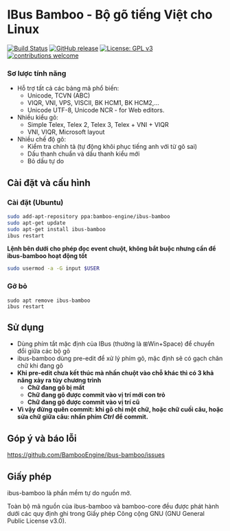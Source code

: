 IBus Bamboo - Bộ gõ tiếng Việt cho Linux
===================================
[![Build Status](https://travis-ci.com/BambooEngine/ibus-bamboo.svg?branch=master)](https://travis-ci.com/BambooEngine/ibus-bamboo)
[![GitHub release](https://img.shields.io/github/release/BambooEngine/ibus-bamboo.svg)](https://github.com/BambooEngine/ibus-bamboo/releases/latest)
[![License: GPL v3](https://img.shields.io/badge/License-GPL%20v3-blue.svg)](https://opensource.org/licenses/GPL-3.0)
[![contributions welcome](https://img.shields.io/badge/contributions-welcome-brightgreen.svg?style=flat)](https://github.com/BambooEngine/ibus-bamboo)

### Sơ lược tính năng
* Hỗ trợ tất cả các bảng mã phổ biến:
  * Unicode, TCVN (ABC)
  * VIQR, VNI, VPS, VISCII, BK HCM1, BK HCM2,…
  * Unicode UTF-8, Unicode NCR - for Web editors.
* Nhiều kiểu gõ:
  * Simple Telex, Telex 2, Telex 3, Telex + VNI + VIQR
  * VNI, VIQR, Microsoft layout
* Nhiều chế độ gõ:
  * Kiểm tra chính tả (tự động khôi phục tiếng anh với từ gõ sai)
  * Dấu thanh chuẩn và dấu thanh kiểu mới
  * Bỏ dấu tự do

Cài đặt và cấu hình
------------------

### Cài đặt (Ubuntu)

```sh
sudo add-apt-repository ppa:bamboo-engine/ibus-bamboo
sudo apt-get update
sudo apt-get install ibus-bamboo
ibus restart
```

**Lệnh bên dưới cho phép đọc event chuột, không bắt buộc nhưng cần để ibus-bamboo hoạt động tốt**
```sh
sudo usermod -a -G input $USER
```

### Gỡ bỏ
```
sudo apt remove ibus-bamboo
ibus restart
```

Sử dụng
-------------
* Dùng phím tắt mặc định của IBus (thường là ⊞Win+Space) để chuyển đổi giữa các bộ gõ
* ibus-bamboo dùng pre-edit để xử lý phím gõ, mặc định sẽ có gạch chân chữ khi đang gõ
* **Khi pre-edit chưa kết thúc mà nhấn chuột vào chỗ khác thì có 3 khả năng xảy ra tùy chương trình**
    * **Chữ đang gõ bị mất**
    * **Chữ đang gõ được commit vào vị trí mới con trỏ**
    * **Chữ đang gõ được commit vào vị trí cũ**
* **Vì vậy đừng quên commit: khi gõ chỉ một chữ, hoặc chữ cuối câu, hoặc sửa chữ giữa câu: nhấn phím *Ctrl* để commit.**


Góp ý và báo lỗi
--------------
https://github.com/BambooEngine/ibus-bamboo/issues

Giấy phép
-------
ibus-bamboo là phần mềm tự do nguồn mở.

Toàn bộ mã nguồn của ibus-bamboo và bamboo-core đều được phát hành dưới các quy định ghi trong Giấy phép Công cộng GNU (GNU General Public License v3.0).
